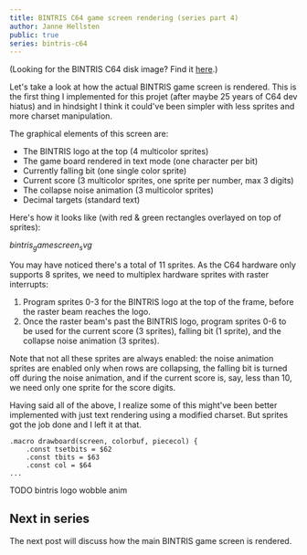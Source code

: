 ```yaml
---
title: BINTRIS C64 game screen rendering (series part 4)
author: Janne Hellsten
public: true
series: bintris-c64
---
```


(Looking for the BINTRIS C64 disk image?  Find it [here](/posts/2018-05-21-bintris-on-c64-part-2.html).)

Let's take a look at how the actual BINTRIS game screen is rendered.  This is the first thing I implemented for this projet (after maybe 25 years of C64 dev hiatus) and in hindsight I think it could've been simpler with less sprites and more charset manipulation.

The graphical elements of this screen are:

* The BINTRIS logo at the top (4 multicolor sprites)
* The game board rendered in text mode (one character per bit)
* Currently falling bit (one single color sprite)
* Current score (3 multicolor sprites, one sprite per number, max 3 digits)
* The collapse noise animation (3 multicolor sprites)
* Decimal targets (standard text)

Here's how it looks like (with red & green rectangles overlayed on top of sprites):

$bintris_gamescreen_svg$

You may have noticed there's a total of 11 sprites.  As the C64 hardware only supports 8 sprites, we need to multiplex hardware sprites with raster interrupts:

1. Program sprites 0-3 for the BINTRIS logo at the top of the frame, before the raster beam reaches the logo.
2. Once the raster beam's past the BINTRIS logo, program sprites 0-6 to be used for the current score (3 sprites), falling bit (1 sprite), and the collapse noise animation (3 sprites).

Note that not all these sprites are always enabled: the noise animation sprites are enabled only when rows are collapsing, the falling bit is turned off during the noise animation, and if the current score is, say, less than 10, we need only one sprite for the score digits.

Having said all of the above, I realize some of this might've been better implemented with just text rendering using a modified charset.  But sprites got the job done and I left it at that.


```
.macro drawboard(screen, colorbuf, piececol) {
    .const tsetbits = $62
    .const tbits = $63
    .const col = $64
...
```

TODO bintris logo wobble anim

Next in series
--------------

The next post will discuss how the main BINTRIS game screen is rendered.

[scroller-asm]: https://github.com/nurpax/c64-samples/tree/master/text-scroller
